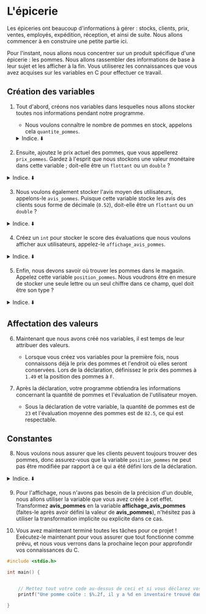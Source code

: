 # L'épicerie

Les épiceries ont beaucoup d'informations à gérer : stocks, clients, prix, ventes, employés, expédition, réception, et ainsi de suite. Nous allons commencer à en construire une petite partie ici.

Pour l'instant, nous allons nous concentrer sur un produit spécifique d'une épicerie : les pommes. Nous allons rassembler des informations de base à leur sujet et les afficher à la fin. Vous utiliserez les connaissances que vous avez acquises sur les variables en C pour effectuer ce travail.

## Création des variables

1. Tout d'abord, créons nos variables dans lesquelles nous allons stocker toutes nos informations pendant notre programme.

    - Nous voulons connaître le nombre de pommes en stock, appelons cela `quantite_pommes`.
    <details>
        <summary>Indice. ⬇️</summary>
    <p>La première variable appelée <b>quantite_pommes</b> doit être un <b>int</b> pour stocker la quantité de pommes.</p>
     </details>


2. Ensuite, ajoutez le prix actuel des pommes, que vous appellerez `prix_pommes`. Gardez à l'esprit que nous stockons une valeur monétaire dans cette variable ; doit-elle être un `flottant` ou un `double` ?
<details>
        <summary>Indice. ⬇️</summary>
    <p>Puisque <b>prix_pommes</b> stocke des informations financières, il doit être de type <b>double</b>.</p>
</details>


3. Nous voulons également stocker l'avis moyen des utilisateurs, appelons-le `avis_pommes`. Puisque cette variable stocke les avis des clients sous forme de décimale (`0.52`), doit-elle être un `flottant` ou un `double` ?
<details>
        <summary>Indice. ⬇️</summary>
    <p>La variable <b>avis_pommes</b> peut être un <b>double</b> ou un <b>float</b> car les évaluations des utilisateurs n'ont pas besoin d'un haut niveau de précision.</p>
</details>


4. Créez un `int` pour stocker le score des évaluations que nous voulons afficher aux utilisateurs, appelez-le `affichage_avis_pommes`.
<details>
    <summary>Indice. ⬇️</summary>
    <p> <b>affichage_avis_pommes</b> est de type <b>int</b>.</p>
</details>


5. Enfin, nous devons savoir où trouver les pommes dans le magasin. Appelez cette variable `position_pommes`. Nous voudrons être en mesure de stocker une seule lettre ou un seul chiffre dans ce champ, quel doit être son type ?
<details>
    <summary>Indice. ⬇️</summary>
    <p>Puisque <b>position_pommes</b> stockera une lettre ou un chiffre, elle doit être déclarée comme un <b>char</b>.
</p>
</details>


## Affectation des valeurs

6. Maintenant que nous avons créé nos variables, il est temps de leur attribuer des valeurs.
    - Lorsque vous créez vos variables pour la première fois, nous connaissons déjà le prix des pommes et l'endroit où elles seront conservées. Lors de la déclaration, définissez le prix des pommes à `1.49` et la position des pommes à `F`.

7. Après la déclaration, votre programme obtiendra les informations concernant la quantité de pommes et l'évaluation de l'utilisateur moyen.
    - Sous la déclaration de votre variable, la quantité de pommes est de `23` et l'évaluation moyenne des pommes est de `82.5`, ce qui est respectable.

## Constantes

8. Nous voulons nous assurer que les clients peuvent toujours trouver des pommes, donc assurez-vous que la variable `position_pommes` ne peut pas être modifiée par rapport à ce qui a été défini lors de la déclaration.
<details>
    <summary>Indice. ⬇️</summary>
    <p>Dans votre déclaration pour la variable <b>position_pommes</b>, ajoutez la balise <b>const</b> devant celle-ci pour vous assurer que la valeur ne peut pas être modifiée en la définissant comme une constante.</p>
</details>


9. Pour l'affichage, nous n'avons pas besoin de la précision d'un double, nous allons utiliser la variable que vous avez créée à cet effet. Transformez <b>avis_pommes</b> en la variable <b>affichage_avis_pommes</b> (faites-le après avoir défini la valeur de <b>avis_pommes</b>), n'hésitez pas à utiliser la transformation implicite ou explicite dans ce cas.

10. Vous avez maintenant terminé toutes les tâches pour ce projet ! Exécutez-le maintenant pour vous assurer que tout fonctionne comme prévu, et nous vous verrons dans la prochaine leçon pour approfondir vos connaissances du C.


```c
#include <stdio.h>

int main() {


    // Mettez tout votre code au-dessus de ceci et si vous déclarez vos variables en utilisant les noms et types donnés, il n'y a pas besoin de modifier le code ci-dessous.
    printf("Une pomme coûte : $%.2f, il y a %d en inventaire trouvé dans la section : %c et vos clients lui ont donné une critique moyenne de %d%% !", prix_pommes, quantite_pommes, position_pommes, affichage_avis_pommes) ;

}
```

